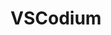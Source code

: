 ---
git: https://github.com/VSCodium
logohandle: githubio_vscodium
sort: vscodium
title: VSCodium
website: https://github.com/VSCodium
---